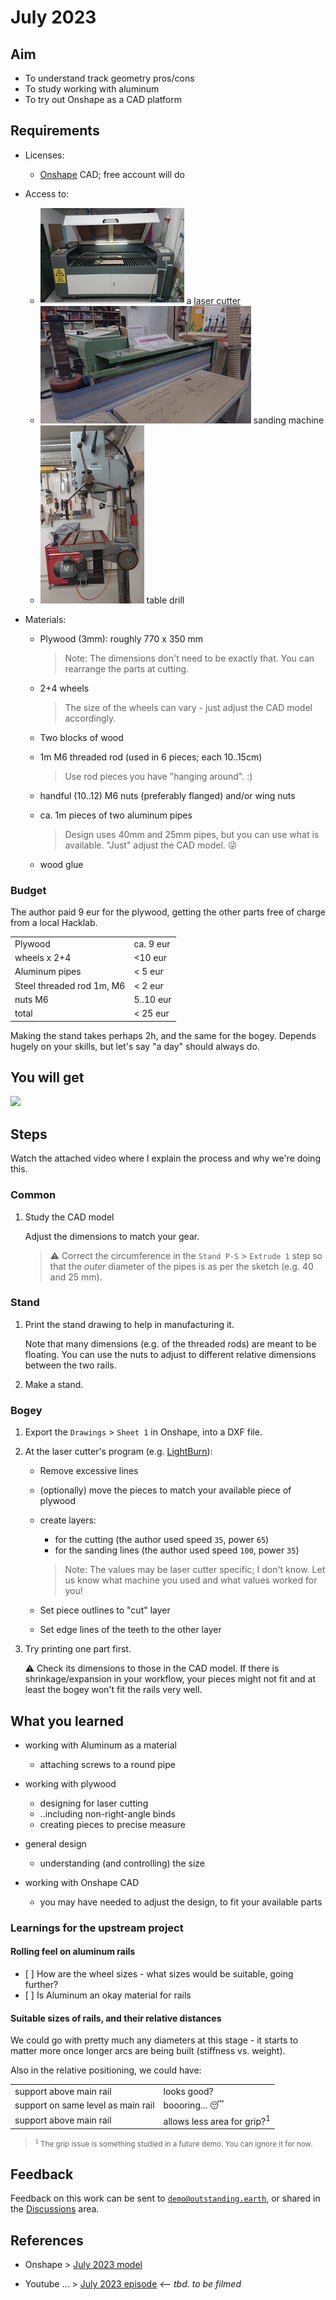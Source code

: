 # July 2023

<!--
tbd. picture of the final stuff, rolling
-->


## Aim

- To understand track geometry pros/cons
- To study working with aluminum
- To try out Onshape as a CAD platform

## Requirements

- Licenses:
   - [Onshape](https://www.onshape.com/en/pricing) CAD; free account will do

- Access to:
  - ![](.images/laser-cutter.png) a [laser cutter](https://en.wikipedia.org/wiki/Laser_cutting)
  - ![](.images/sanding-machine.png) sanding machine
  - ![](.images/table-drill.png) table drill

- Materials:
  - Plywood (3mm): roughly 770 x 350 mm

     >Note: The dimensions don't need to be exactly that. You can rearrange the parts at cutting.

  - 2+4 wheels

     >The size of the wheels can vary - just adjust the CAD model accordingly.

  - Two blocks of wood
  - 1m M6 threaded rod (used in 6 pieces; each 10..15cm)

     >Use rod pieces you have "hanging around". :)

  - handful (10..12) M6 nuts (preferably flanged) and/or wing nuts
  - ca. 1m pieces of two aluminum pipes

     >Design uses 40mm and 25mm pipes, but you can use what is available. "Just" adjust the CAD model. 😜

   - wood glue

<!-- tbd.
- [ ] Picture of: plywood
     threaded rod
-->

### Budget

The author paid 9 eur for the plywood, getting the other parts free of charge from a local Hacklab.

|||
|---|---|
|Plywood|ca. 9 eur|
|wheels x 2+4|<10 eur|
|Aluminum pipes|< 5 eur|
|Steel threaded rod 1m, M6|< 2 eur|
|nuts M6|5..10 eur|
|total|< 25 eur|

Making the stand takes perhaps 2h, and the same for the bogey. Depends hugely on your skills, but let's say "a day" should always do.


## You will get

![](.images/done-deal.png)

<!-- tbd. picture of the ready product -->


## Steps

Watch the attached video where I explain the process and why we're doing this.

### Common

1. Study the CAD model

   Adjust the dimensions to match your gear.

   >⚠️ Correct the circumference in the `Stand P-S` > `Extrude 1` step so that the *outer* diameter of the pipes is as per the sketch (e.g. 40 and 25 mm).


### Stand

1. Print the stand drawing to help in manufacturing it.

   Note that many dimensions (e.g. of the threaded rods) are meant to be floating. You can use the nuts to adjust to different relative dimensions between the two rails.

2. Make a stand.


### Bogey

1. Export the `Drawings` > `Sheet 1` in Onshape, into a DXF file.

2. At the laser cutter's program (e.g. [LightBurn](https://lightburnsoftware.com)):

   - Remove excessive lines
   - (optionally) move the pieces to match your available piece of plywood
   - create layers:
      - for the cutting (the author used speed `35`, power `65`)
      - for the sanding lines (the author used speed `100`, power `35`)

      >Note: The values may be laser cutter specific; I don't know. Let us know what machine you used and what values worked for you!

	- Set piece outlines to "cut" layer
	- Set edge lines of the teeth to the other layer

3. Try printing one part first.

   ⚠️ Check its dimensions to those in the CAD model. If there is shrinkage/expansion in your workflow, your pieces might not fit and at least the bogey won't fit the rails very well.



## What you learned

- working with Aluminum as a material
   - attaching screws to a round pipe

- working with plywood
   - designing for laser cutting
   - ..including non-right-angle binds
   - creating pieces to precise measure

- general design
   - understanding (and controlling) the size

- working with Onshape CAD
   - you may have needed to adjust the design, to fit your available parts


### Learnings for the upstream project

#### Rolling feel on aluminum rails

- [ ] How are the wheel sizes - what sizes would be suitable, going further?
- [ ] Is Aluminum an okay material for rails

#### Suitable sizes of rails, and their relative distances

We could go with pretty much any diameters at this stage - it starts to matter more once longer arcs are being built (stiffness vs. weight).

Also in the relative positioning, we could have:

|||
|---|---|
|support above main rail|looks good?|
|support on same level as main rail|boooring... 😴|
|support above main rail|allows less area for grip?<sup>1</sup>|

><small><sup>`1`</sup> The grip issue is something studied in a future demo. You can ignore it for now.</small>


## Feedback

Feedback on this work can be sent to [`demo@outstanding.earth`](mailto:demo@outstanding.earth), or shared in the [Discussions](...) area.

<!-- tbd. Discord, and link to there.  -->


## References

- Onshape > [July 2023 model](https://cad.onshape.com/documents/f4329ece7fe15deaef06a130/w/91f2aeeb91807f537f9be8e4/e/075d6c6fe0f4db1ad2330aff)

- Youtube ... > [July 2023 episode]() *<-- tbd. to be filmed*

